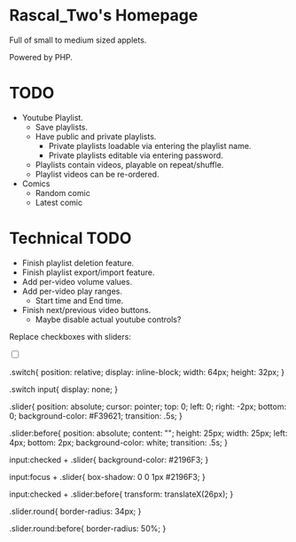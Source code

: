 # Rascal_Two's Homepage

Full of small to medium sized applets.

Powered by PHP.

# TODO

- Youtube Playlist.
    - Save playlists.
    - Have public and private playlists.
        - Private playlists loadable via entering the playlist name.
        - Private playlists editable via entering password.
    - Playlists contain videos, playable on repeat/shuffle.
    - Playlist videos can be re-ordered.
- Comics
    - Random comic
    - Latest comic

# Technical TODO

- Finish playlist deletion feature.
- Finish playlist export/import feature.
- Add per-video volume values.
- Add per-video play ranges.
    - Start time and End time.
- Finish next/previous video buttons.
    - Maybe disable actual youtube controls?

Replace checkboxes with sliders:

<label class="switch">
    <input type="checkbox" id="shuffle">
    <div class="slider round"></div>
</label>

.switch{
    position: relative;
    display: inline-block;
    width: 64px;
    height: 32px;
}

.switch input{
    display: none;
}

.slider{
    position: absolute;
    cursor: pointer;
    top: 0;
    left: 0;
    right: -2px;
    bottom: 0;
    background-color: #F39621;
    transition: .5s;
}

.slider:before{
    position: absolute;
    content: "";
    height: 25px;
    width: 25px;
    left: 4px;
    bottom: 2px;
    background-color: white;
    transition: .5s;
}

input:checked + .slider{
    background-color: #2196F3;
}

input:focus + .slider{
    box-shadow: 0 0 1px #2196F3;
}

input:checked + .slider:before{
    transform: translateX(26px);
}

.slider.round{
    border-radius: 34px;
}

.slider.round:before{
    border-radius: 50%;
}
